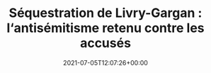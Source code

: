 ---
isIndex: false
title: "Séquestration de Livry-Gargan : l‘antisémitisme retenu contre les accusés"
date: 2021-07-05T12:07:26+00:00
concerned:
  - margot-pugliese
press:
  title: Actu Juridique
  url: https://www.actu-juridique.fr/penal/sequestration-de-livry-gargan-lantisemitisme-retenu-contre-les-accuses/
---